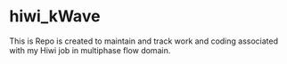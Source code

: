 # hiwi_kWave
This is Repo is created to maintain and track work and coding associated with my Hiwi job in multiphase flow domain.
